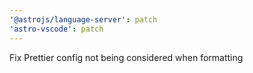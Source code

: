 ```yaml
---
'@astrojs/language-server': patch
'astro-vscode': patch
---
```


Fix Prettier config not being considered when formatting
